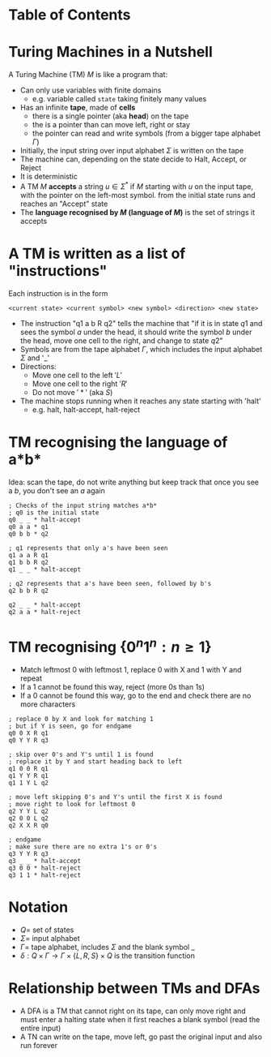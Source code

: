 # Table of Contents


# Turing Machines in a Nutshell
A  Turing Machine (TM) $M$ is like a program that:
- Can only use variables with finite domains
	- e.g. variable called `state` taking finitely many values
- Has an infinite **tape**, made of **cells**
	- there is a single pointer (aka **head**) on the tape
	- the is a pointer than can move left, right or stay
	- the pointer can read and write symbols (from a bigger tape alphabet $\Gamma$)
- Initially, the input string over input alphabet $\Sigma$ is written on the tape
- The machine can, depending on the state decide to Halt, Accept, or Reject
- It is deterministic
- A TM $M$ **accepts** a string $u\in\Sigma^*$ if $M$ starting with $u$ on the input tape, with the pointer on the left-most symbol. from the initial state runs and reaches an "Accept" state 
- The **language recognised by $M$ (language of $M$)** is the set of strings it accepts

# A TM is written as a list of "instructions"
Each instruction is in the form 
```
<current state> <current symbol> <new symbol> <direction> <new state>
```
- The instruction "q1 a b R q2" tells the machine that "if it is in state $q1$ and sees the symbol $a$ under the head, it should write the symbol $b$ under the head, move one cell to the right, and change to state $q2$"
- Symbols are from the tape alphabet $\Gamma$, which includes the input alphabet $\Sigma$ and '\_\' 
- Directions:
	- Move one cell to the left $'L'$
	- Move one cell to the right $'R'$
	- Do not move $'*'$ (aka $S$)
- The machine stops running when it reaches any state starting with 'halt'
	- e.g. halt, halt-accept, halt-reject

# TM recognising the language of a\*b\*
Idea: scan the tape, do not write anything but keep track that once you see a $b$, you don't see an $a$ again
```
; Checks of the input string matches a*b*
; q0 is the initial state
q0 _ _ * halt-accept
q0 a a * q1
q0 b b * q2

; q1 represents that only a's have been seen
q1 a a R q1
q1 b b R q2
q1 _ _ * halt-accept

; q2 represents that a's have been seen, followed by b's
q2 b b R q2

q2 _ _ * halt-accept
q2 a a * halt-reject
```

# TM recognising $\lbrace0^n1^n:n\ge 1\rbrace$
- Match leftmost 0 with leftmost 1, replace 0 with X and 1 with Y and repeat
- If a 1 cannot be found this way, reject (more 0s than 1s)
- If a 0 cannot be found this way, go to the end and check there are no more characters
```
; replace 0 by X and look for matching 1 
; but if Y is seen, go for endgame
q0 0 X R q1
q0 Y Y R q3

; skip over 0's and Y's until 1 is found 
; replace it by Y and start heading back to left
q1 0 0 R q1
q1 Y Y R q1
q1 1 Y L q2

; move left skipping 0's and Y's until the first X is found
; move right to look for leftmost 0
q2 Y Y L q2
q2 0 0 L q2
q2 X X R q0

; endgame
; make sure there are no extra 1's or 0's
q3 Y Y R q3
q3 _ _ * halt-accept
q3 0 0 * halt-reject 
q3 1 1 * halt-reject
```

# Notation
- $Q=$ set of states
- $\Sigma=$ input alphabet
- $\Gamma=$ tape alphabet, includes $\Sigma$ and the blank symbol $\_$
- $\delta:Q\times \Gamma\rightarrow\Gamma\times\lbrace L,R,S\rbrace \times Q$ is the transition function

# Relationship between TMs and DFAs
- A DFA is a TM that cannot right on its tape, can only move right and must enter a halting state when it first reaches a blank symbol (read the entire input)
- A TN can write on the tape, move left, go past the original input and also run forever

